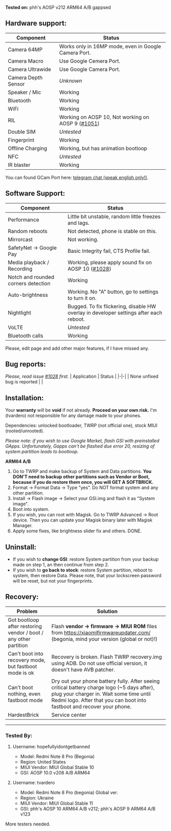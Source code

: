 **Tested on:**
phh's AOSP v212 ARM64 A/B gappsed

## Hardware support:
| Component | Status |
|-|-|
| Camera 64MP | Works only in 16MP mode, even in Google Camera Port. |
| Camera Macro | Use Google Cemera Port. |
| Camera Ultrawide | Use Google Camera Port. |
| Camera Depth Sensor | *Unknown* |
| Speaker / Mic | Working |
| Bluetooth | Working |
| WiFi | Working |
| RIL | Working on AOSP 10, Not working on AOSP 9 ([#1051](https://github.com/phhusson/treble_experimentations/issues/1051)) |
| Double SIM | *Untested* |
| Fingerprint | Working |
| Offline Charging | Working, but has animation bootloop |
| NFC | *Untested* |
| IR blaster | Working |

You can found GCam Port here: [telegram chat (speak english only!)](https://t.me/rn8pro_gcam).

## Software Support:
| Component | Status |
|-|-|
| Performance | Little bit unstable, random little freezes and lags. |
| Random reboots | Not detected, phone is stable on this. |
| Mirrorcast | Not working. |
| SafetyNet -> Google Pay | Basic Integrity fail, CTS Profile fail. | 
| Media playback / Recording | Working, please apply sound fix on AOSP 10 ([#1028](https://github.com/phhusson/treble_experimentations/issues/1028)) |
| Notch and rounded corners detection | Working |
| Auto-brightness | Working. No "A" button, go to settings to turn it on. |
| Nightlight | Bugged. To fix flickering, disable HW overlay in developer settings after each reboot. |
| VoLTE | *Untested* |
| Bluetooth calls | Working |

Please, edit page and add other major features, if I have missed any.

## Bug reports:
*Please, read issue [#1028](https://github.com/phhusson/treble_experimentations/issues/1028) first.*
| Application | Status |
|-|-|
| None unfixed bug is reported |  |

## Installation:
Your **warranty** will be **void** if not already. **Proceed on your own risk.** I'm (tvardero) not responsible for any damage made to your phones.

Dependencies: unlocked bootloader, TWRP (not official one), stock MIUI (rooted/unrooted).

*Please note: if you wish to use Google Market, flash GSI with preinstalled GApps. Unfortunately, Gapps can't be flashed due error 20, resizing of system partition leads to bootloop.*

**ARM64 A/B**

1. Go to TWRP and make backup of System and Data partitions. **You DON'T need to backup other partitions such as Vendor or Boot, because if you do restore them once, you will GET A SOFTBRICK.**
2. Format -> Format Data -> Type "yes". Do NOT format system and any other partition.
3. Install -> Flash image -> Select your GSI.img and flash it as "System image".
4. Boot into system.
5. If you wish, you can root with Magisk. Go to TWRP Advanced -> Root device. Then you can update your Magisk binary later with Magisk Manager.
6. Apply some fixes, like brightness slider fix and others. DONE.

## Uninstall: 
 - If you wish to **change GSI**: restore System partition from your backup made on step 1, an then continue from step 2.
 - If you wish to **go back to stock**: restore System partition, reboot to system, then restore Data. Please note, that your lockscreen password will be reset, but not your fingerprints.

## Recovery:
| Problem | Solution |
|-|-|
| Got bootloop after restoring vendor / boot / any other partition | Flash **vendor -> firmware -> MIUI ROM** files from https://xiaomifirmwareupdater.com/ (begonia, mind your version (global or not)!) |
| Can't boot into recovery mode, but fastboot mode is ok | Recovery is broken. Flash TWRP recovery.img using ADB. Do not use official version, it doesn't have AVB patcher. |
| Can't boot nothing, even fastboot mode | Dry out your phone battery fully. After seeing critical battery charge logo (~5 days after), plug your charger in. Wait some time until Redmi logo. After that you can boot into fastboot and recover your phone. |
| HardestBrick | Service center |

---

### Tested By:
1. Username: hopefullyidontgetbanned
   - Model: Redmi Note 8 Pro (Begonia)
   - Region: United States
   - MIUI Vendor: MIUI Global Stable 10
   - GSI: AOSP 10.0 v208 A/B ARM64

2. Username: tvardero
   - Model: Redmi Note 8 Pro (begonia) Global ver.
   - Region: Ukraine
   - MIUI Vendor: MIUI Global Stable 11
   - GSI: phh's AOSP 10 ARM64 A/B v212; phh's AOSP 9 ARM64 A/B v123

More testers needed.